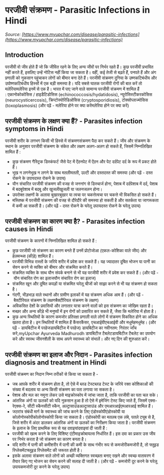 # परजीवी संक्रमण - Parasitic Infections in Hindi
_Source: [https://www.myupchar.com/disease/parasitic-infections](https://www.myupchar.com/disease/parasitic-infections)_

## Introduction
परजीवी वो जीव होते हैं जो कि जीवित रहने के लिए अन्य जीवों पर निर्भर रहते हैं। कुछ परजीवी प्रभावित नहीं करते हैं, इसलिए उन्हें नोटिस नहीं किया जा सकता है। वहीं, कई तेजी से बढ़ते हैं, पनपते हैं और अंग प्रणाली को नुकसान पहुंचाकर लोगों को बीमार बना देते हैं।
परजीवी संक्रमण दुनिया के उष्णकटिबंधीय और उपोष्णकटिबंधीय हिस्सों में एक बड़ी समस्या है। यदि सबसे घातक परजीवी रोगों की बात करें तो मलेरियामलेरिया इनमें से एक है। भारत में पाए जाने वाले सामान्य परजीवी संक्रमण में शामिल हैं : एकानोकोकोसिस / हाइडैटिडोसिस (echinococcosis/hydatidosis), न्यूरोसिस्टीकरकोसिस (neurocysticercosis), क्रिप्टोस्पोरिडिओसिस (cryptosporidiosis), टोक्सोप्लाज्मोसिस (toxoplasmosis)
(और पढ़ें - मलेरिया होने पर क्या करेंमलेरिया होने पर क्या करें)

## परजीवी संक्रमण के लक्षण क्या हैं? - Parasites infection symptoms in Hindi
परजीवी शरीर के लगभग किसी भी हिस्से में संक्रमणसंक्रमण पैदा कर सकते हैं। जीव और संक्रमण के स्थान के अनुसार परजीवी संक्रमण के संकेत और लक्षण अलग-अलग हो सकते हैं, जिसमें निम्नलिखित शामिल हैं :
- कुछ संक्रमण गैस्ट्रिक डिस्कंफर्ट जैसे पेट में ऐंठनपेट में ऐंठन और पेट दर्दपेट दर्द के रूप में प्रकट होते हैं।
- भूख न लगनेभूख न लगने के साथ मतलीमतली, उल्टी और दस्तदस्त की समस्या (और पढ़ें - दस्त रोकने के उपायदस्त रोकने के उपाय)
- यौन संचारित परजीवी संक्रमण की वजह से जननांग से डिस्चार्ज होना, पेशाब में दर्दपेशाब में दर्द, पेशाब में बदबूपेशाब में बदबू और खुजलीखुजली या जलनजलन होना।
- उपरोक्त लक्षणों के अलावा बुखारबुखार या त्वचा पर चकत्तेत्वचा पर चकत्ते भी विकसित हो सकते हैं।
- मस्तिष्क में परजीवी संक्रमण की वजह से दौरेदौरे की समस्या हो सकती है और सतर्कता या जागरूकता में कमी आ सकती है।
(और पढ़ें - दस्त रोकने के घरेलू उपायदस्त रोकने के घरेलू उपाय)

## परजीवी संक्रमण का कारण क्या है? - Parasites infection causes in Hindi
परजीवी संक्रमण के कारणों में निम्नलिखित शामिल हो सकते हैं :
- कुछ परजीवी जो संक्रमण का कारण बनते हैं उनमें प्रोटोजोआ (एकल-कोशिका वाले जीव) और हेलमन्थ्स (कीड़े) शामिल हैं।
- परजीवी विभिन्न रास्तों के जरिये शरीर में प्रवेश कर सकते हैं। यह ज्यादातर दूषित भोजन या पानी का सेवन करने से व्यक्ति को बीमार और संक्रमित करते हैं।
- संक्रमित व्यक्ति के साथ यौन संपर्क बनाने से भी यह परजीवी शरीर में प्रवेश कर सकते हैं। (और पढ़ें - यौन संचारित रोग का इलाजयौन संचारित रोग का इलाज)
- संक्रमित खून और दूषित कपड़ों या संक्रमित घरेलू चीजों को साझा करने से भी यह संक्रमण हो सकता है।
- गंदगी, भीड़भाड़ वाले स्थानों और ग्रामीण इलाकों में यह संक्रमण अधिक आम हैं। (और पढ़ें - बैक्टीरियल संक्रमण के लक्षणबैक्टीरियल संक्रमण के लक्षण)
- अविकसित देशों के प्रवासियों और लगातार यात्रा करने वालों को इस संक्रमण का जोखिम रहता है।
- मच्छर और अन्य कीड़े भी मनुष्यों में इन रोगों को प्रसारित कर सकते हैं, जैसा कि मलेरिया में होता है।
- कुछ अन्य स्थितियों के कारण कमजोर प्रतिरक्षा प्रणाली वाले लोगों में संक्रमण विकसित होने का अधिक खतरा होता है। इन स्थितियों में शामिल हैं कैंसरकैंसर, एचआईवीएचआईवी और मधुमेहमधुमेह।
(और पढ़ें - डायबिटीज में परहेजडायबिटीज में परहेज)
डायबिटीज का नवीनतम: निरंतर जाँच करे,myUpchar Ayurveda Madhurodh डायबिटीज टैबलेटडायबिटीज टैबलेट का उपयोग करे और स्वस्थ जीवनशैली के साथ अपने स्वास्थ्य को संभालें। और नए दिन की शुरुआत करें।

## परजीवी संक्रमण का इलाज और निदान - Parasites infection diagnosis and treatment in Hindi
परजीवी संक्रमण का निदान निम्न तरीकों से किया जा सकता है -
- जब आपके शरीर में संक्रमण होता है, तो ऐसे में ब्लड टेस्टब्लड टेस्ट के जरिये रक्त कोशिकाओं की संख्या में बदलाव या अन्य किसी संक्रमण का पता लगाया जा सकता है।
- पेशाब और मल का नमूना लेकर उसे माइक्रोस्कोप में जांचा जाता है, ताकि परजीवी का पता चल सके।
- आंतरिक अंगों या ऊतकों को यदि नुकसान हुआ है तो ऐसे में इमेजिंग टेस्ट किए जाते हैं, जिसमें एक्स-रेएक्स-रे, सीटी स्कैनसीटी स्कैन, अल्ट्रासाउंडअल्ट्रासाउंड और एमआरआईएमआरआई शामिल हैं।
- जठरांत्र संबंधी मार्ग के स्वास्थ्य की जांच करने के लिए एंडोस्कोपीएंडोस्कोपी या कोलोनोस्कोपीकोलोनोस्कोपी किया जा सकता है। एंडोस्कोपी का मतलब एक लंबे, पतले ट्यूब से है, जिसे शरीर में अंदर डालकर आंतरिक अंगों या ऊतकों का निरीक्षण किया जाता है।
परजीवी संक्रमण के इलाज के लिए प्राथमिक रूप से यह दवाइयांदवाइयां दी जाती हैं :
- परजीवी को खत्म करने के लिए विशिष्ट एंटीमाइक्रोबायल्स निर्धारित हैं। इस दवा का प्रकार उस जीव पर निर्भर करता है जो संक्रमण का कारण बनता है।
- यदि शरीर में पानी की कमीशरीर में पानी की कमी के साथ गंभीर रूप से कमजोरीकमजोरी है, तो ​फ्लूइड रिप्लेसमेंटफ्लूइड रिप्लेसमेंट की जरूरत होती है।
- इसके अलावा संक्रमण वाले लोगों को अच्छी व्यक्तिगत स्वच्छता बनाए रखने और स्वच्छ वातावरण में तैयार किए गए भोजन का सेवन करने की सलाह दी जाती है। (और पढ़ें - कमजोरी दूर करने के घरेलू उपायकमजोरी दूर करने के घरेलू उपाय)

